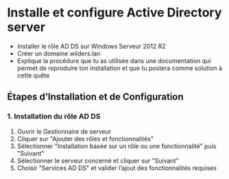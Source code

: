 # Installe et configure Active Directory server 

- Installer le rôle AD DS sur Windows Serveur 2012 R2
- Créer un domaine wilders.lan
- Explique la procédure que tu as utilisée dans une documentation qui permet de reproduire ton installation et que tu postera comme solution à cette quête

## Étapes d’Installation et de Configuration

### 1. Installation du rôle AD DS  

1. Ouvrir le Gestionnaire de serveur  
2. Cliquer sur "Ajouter des rôles et fonctionnalités"  
3. Sélectionner "Installation basée sur un rôle ou une fonctionnalité" puis "Suivant"  
4. Sélectionner le serveur concerné et cliquer sur "Suivant"  
5. Choisir "Services AD DS" et valider l’ajout des fonctionnalités requises  